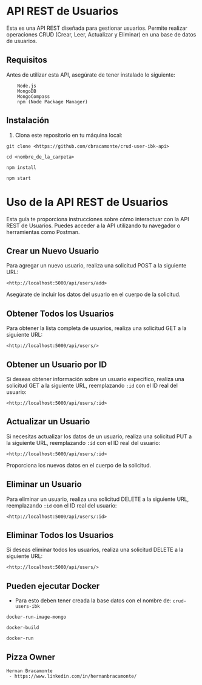 # API REST de Usuarios

Esta es una API REST diseñada para gestionar usuarios. Permite realizar operaciones CRUD (Crear, Leer, Actualizar y Eliminar) en una base de datos de usuarios.

## Requisitos

Antes de utilizar esta API, asegúrate de tener instalado lo siguiente:

````
    Node.js
    MongoDB
    MongoCompass
    npm (Node Package Manager)
`````

## Instalación

1. Clona este repositorio en tu máquina local:

````
git clone <https://github.com/cbracamonte/crud-user-ibk-api>

cd <nombre_de_la_carpeta>

npm install

npm start
````

# Uso de la API REST de Usuarios

Esta guía te proporciona instrucciones sobre cómo interactuar con la API REST de Usuarios. Puedes acceder a la API utilizando tu navegador o herramientas como Postman.

## Crear un Nuevo Usuario

Para agregar un nuevo usuario, realiza una solicitud POST a la siguiente URL:

````
<http://localhost:5000/api/users/add>
````

Asegúrate de incluir los datos del usuario en el cuerpo de la solicitud.

## Obtener Todos los Usuarios

Para obtener la lista completa de usuarios, realiza una solicitud GET a la siguiente URL:

````
<http://localhost:5000/api/users/>
````

## Obtener un Usuario por ID

Si deseas obtener información sobre un usuario específico, realiza una solicitud GET a la siguiente URL, reemplazando `:id` con el ID real del usuario:

````
<http://localhost:5000/api/users/:id>
````

## Actualizar un Usuario

Si necesitas actualizar los datos de un usuario, realiza una solicitud PUT a la siguiente URL, reemplazando `:id` con el ID real del usuario:

````
<http://localhost:5000/api/users/:id>
````

Proporciona los nuevos datos en el cuerpo de la solicitud.

## Eliminar un Usuario

Para eliminar un usuario, realiza una solicitud DELETE a la siguiente URL, reemplazando `:id` con el ID real del usuario:

````
<http://localhost:5000/api/users/:id>
````

## Eliminar Todos los Usuarios

Si deseas eliminar todos los usuarios, realiza una solicitud DELETE a la siguiente URL:

````
<http://localhost:5000/api/users/>
````

## Pueden ejecutar Docker

- Para esto deben tener creada la base datos con el nombre de: ````crud-users-ibk````

````
docker-run-image-mongo

docker-build

docker-run
````

## Pizza Owner

    Hernan Bracamonte 
     - https://www.linkedin.com/in/hernanbracamonte/
